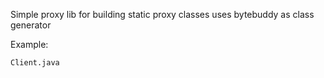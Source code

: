 Simple proxy lib for building static proxy classes
uses bytebuddy as class generator

Example:

    Client.java

